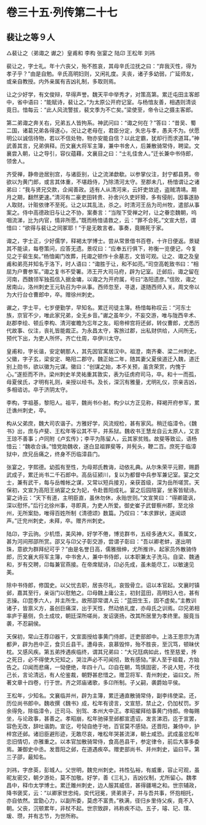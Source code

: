 # 卷三十五·列传第二十七

## 裴让之等９人

△裴让之（弟诹之 谳之）皇甫和 李构 张宴之 陆卬 王松年 刘祎

裴让之，字士礼。年十六丧父，殆不胜哀，其母辛氏泣抚之曰：“弃我灭性，得为孝子乎？”由是自勉。辛氏高明妇则，又闲礼度。夫丧，诸子多幼弱，广延师友，或亲自教授。内外亲属有吉凶礼制，多取则焉。

让之少好学，有文俊辩，早得声誉。魏天平中举秀才，对策高第。累迁屯田主客郎中，省中语曰：“能赋诗，裴让之。”为太原公开府记室。与杨愔友善，相遇则清谈竟日。愔每云：“此人风流警拔，裴文季为不亡矣。”梁使至，帝令让之摄主客郎。

第二弟诹之奔关右，兄弟五人皆拘系。神武问曰：“诹之何在？”答曰：“昔吴、蜀二国，诸葛兄弟各得遂心，况让之老母在，君臣分定，失忠与孝，愚夫不为。伏愿明公以诚信待物，若以不信处物，物亦安能自信？以此定霸，犹却行而求道耳。”神武善其言，兄弟俱释。历文襄大将军主簿，兼中书舍人，后兼散骑常侍，聘梁。文襄尝入朝，让之导引，容仪蕴藉，文襄目之曰：“士礼佳舍人。”迁长兼中书侍郎，领舍人。

齐受禅，静帝逊居别宫，与诸臣别，让之流涕歔欷。以参掌仪注，封宁都县男。帝欲以为黄门郎，或言其体重，不堪趋侍，乃除清河太守。至郡未几，杨愔谓让之诸弟曰：“我与贤兄交款，企闻善政。适有人从清河来，云奸吏敛迹，盗贼清靖。期月之期，翻然更速。”清河有二豪吏田转贵、孙舍兴久吏奸猾，多有侵削，因事遂胁人取财。计赃依律不至死。让之以其乱法，杀之。时清河王岳为司州牧，遣部从事案之。侍中高德政旧与让之不协，案奏言：“当陛下受禅之时，让之眷恋魏朝，呜咽流涕，比为内官，情非所愿。”既而杨愔请救之，云：“罪不合死。”文宣大怒，谓愔曰：“欲得与裴让之同冢耶！”于是无敢言者。事奏，竟赐死于家。

诹之，字士正，少好儒学，释褐太学博士。尝从常景借书百卷，十许日便返。景疑其不能读，每卷策问，应答无遗。景叹曰：“应奉五行俱下，祢衡一览便记，今复见之于裴生矣。”杨愔阖门改葬，托诹之顿作十余墓志，文皆可观。让之、诹之及皇甫和弟亮并知名于洛下，时人语曰：“诹胜于让，和不如亮。”司空高乾致书曰：“相屈为户曹参军。”诹之复书不受署。沛王开大司马府，辟为记室。迁邺后，诹之留在河南，西魏领军独孤信入据金墉，以诹之为开府属，号曰“洛阳遗彦。”信败，诹之居南山，洛州刺史王元轨召为中从事。西师忽至，寻退，遂随西师入关。周文帝以为大行台仓曹郎中，卒。赠徐州刺史。

谳之，字士平，七岁便勤学，早知名。累迁司徒主簿。杨愔每称叹云：“河东士族，京官不少，唯此家兄弟，全无乡音。”谳之虽年少，不妄交游，唯与陇西辛术、赵郡李绘、顿丘李构、清河崔瞻为忘年之友。昭帝梓宫将还邺，转仪曹郎，尤悉历代故事、仪注，丧礼皆能裁正。为永昌太守，客旅过郡，出私财供给，人间所无，预代下出，为吏人所怀。齐亡仕周，卒伊川太守。

皇甫和，字长谐，安定朝那人，其先因官寓居汉中。祖澄，南齐秦、梁二州刺史。父徽，字子玄，梁安定、略阳二郡守。魏正始二年，随其妻父夏侯道迁入魏，道迁别上勋书，欲以徽为元谋。徽曰：“创谋之始，本不关预，虽贪荣赏，内愧于心。”遂拒而不许。梁州刺史羊灵祐重其敦实，表为征虏府司马，卒。和十一而孤，母夏侯氏，才明有礼则，亲授以经书。及长，深沉有雅量，尤明礼仪，宗亲吉凶，多相谘访。卒于济阴太守。

李构，字祖基，黎阳人。祖平，魏尚书仆射。构少以方正见称，释褐开府参军，累迁谯州刺史，卒。

构从父弟庶，魏大司农谐子。方雅好学，风流规检，甚有家风。稍迁临漳令。《魏书》出，庶与卢斐、王松年等讼其不平，并系狱。魏收书王慧龙自云太原人，又言王琼不善事；卢同附《卢玄传》；李平为陈留人，云其家贫贱。故斐等致讼，语杨愔云：“魏收合诛。”愔党助魏收，遂白显祖罪斐等，并髡头，鞭二百。庶死于临漳狱中，庶兄岳痛之，终身不历临漳县门。

张宴之，字熙德。幼孤有至性，为母郑氏教诲，动依礼典。从尔朱荣平元颢，赐爵武成子，累迁尚书二千石郎中。高岳征颍川，复以为都督中兵参军兼记室。宴之文士，兼有武干，每与岳帷帐之谋，又常以短兵接刃，亲获首级，深为岳所嗟赏。天保初，文宣为高阳王纳宴之女为妃，令赴晋阳成礼。宴之后园陪宴，坐客皆赋诗。宴之诗云：“天下有道，主明臣直，虽休勿休，永贻世则。”文宣笑曰：“得卿箴讽，深以慰怀。”后行北徐州事，寻即真，为吏人所爱。御史崔子武督察州郡，至北徐州，无所案劾，唯得百姓所制《清德颂》数篇。乃叹曰：“本求罪状，遂闻颂声。”迁兖州刺史，未拜，卒。赠齐州刺史。

陆卬，字云驹。少机悟，美风神，好学不倦，博览群书，五经多通大义。善属文，甚为河间邢邵所赏。邵又与卬父子彰交游，尝谓子彰曰：“吾以卿老蚌，遂出明珠，意欲为群拜纪可乎？”由是名誉日高，儒雅搢绅，尤所推许。起家员外散骑侍郎，历文襄大将军主簿，中书舍人，兼中书侍郎，以本职兼太子洗马。自梁、魏通和，岁有交聘，卬每兼官燕接。在帝席赋诗，卬必先成，虽未能尽工，以敏速见美。

除中书侍郎，修国史。以父忧去职，居丧尽礼，哀毁骨立。诏以本官起。文襄时镇邺，嘉其至行，亲诣门以慰勉之。卬母魏上庸公主，初封蓝田，高明妇人也，甚有志操。卬昆季六人，并主所生。故邢邵常谓人云：“蓝田生玉，固不虚矣。”主教训诸子，皆禀义方，虽创巨痛深，出于天性，然动依礼度，亦母氏之训焉。卬兄弟相率庐于墓侧，负土成坟，朝廷深所嗟尚，发诏褒扬，改其所居里为孝终里。服竟当袭，不忍嗣侯。

天保初，常山王荐卬器干，文宣面授给事黄门侍郎，迁吏部郎中。上洛王思宗为清都尹，辟为邑中正，食贝丘县干。遭母丧，哀慕毁悴，殆不胜丧，至沉笃，顿昧伏枕。又感风疾。第五弟抟遇疾临终，谓其兄弟曰：“大兄尫病如此，性至慈爱，抟之死日，必不得使大兄知之，哭泣声必不可闻彻，致有感恸。”家人至于祖载，方始告之。卬闻而悲痛，一恸便绝，年四十八。卬自在朝，笃慎固密，不说人短，不伐己长，言论清远，有人伦鉴裁，朝野甚悲惜之。赠卫将军、青州刺史，谥曰文。所著文章十四卷，行于世。齐之郊庙诸歌，多卬所制。子乂嗣，袭爵始平侯。

王松年，少知名。文襄临并州，辟为主簿，累迁通直散骑常侍，副李纬使梁。还，历位尚书郎中。魏收撰《魏书》成，松年有谤言，文宣怒，禁止之，仍加杖罚。岁余得免，除临漳令，迁司马、别驾、本州大中正。孝昭擢拜给事黄门侍郎。帝每赐坐，与论政事，甚善之。孝昭崩，松年驰驿至邺都宣遗诏，发言涕泗，迄于宣罢，容色无改，辞吐谐韵。宣讫，号恸自绝于地，百官莫不感恸。还晋阳，兼侍中，护梓宫还邺。诸旧臣避形迹，无敢尽哀，唯松年哭甚流涕，朝士咸恐。武成虽忿松年恋旧情切，亦雅重之。以本官加散骑常侍，食高邑县干，参定律令，前后大事多委焉。兼御史中丞。发晋阳之邺，在道遇疾卒。赠吏部尚书、并州刺史，谥曰平。第三子邵，最知名。

刘祎，字彦英，彭城人。父世明，魏兖州刺史。祎性弘裕，有威重，容止可观，虽昵友密交，朝夕游处，莫不加敬。好学，善《三礼》，吉凶仪制，尤所留心。魏孝昌中，释巾太学博士。累迁雎州刺史，边人服其威信，甚得疆埸之和。世宗辅政，降书褒奖，云：“以卿家世忠纯，奕代冠冕，贤弟贤子，并与吾共事，怀抱相托，亦自依然。宜勖心力，以副所委，莫虑不富贵。”秩满，径归乡里侍父疾，竟不入朝。父丧，沉顿累年，非杖不起。世宗致辟，祎称疾不动。五子，璿、玘、璞、瑗、瓒，并有志节，为世所称。
